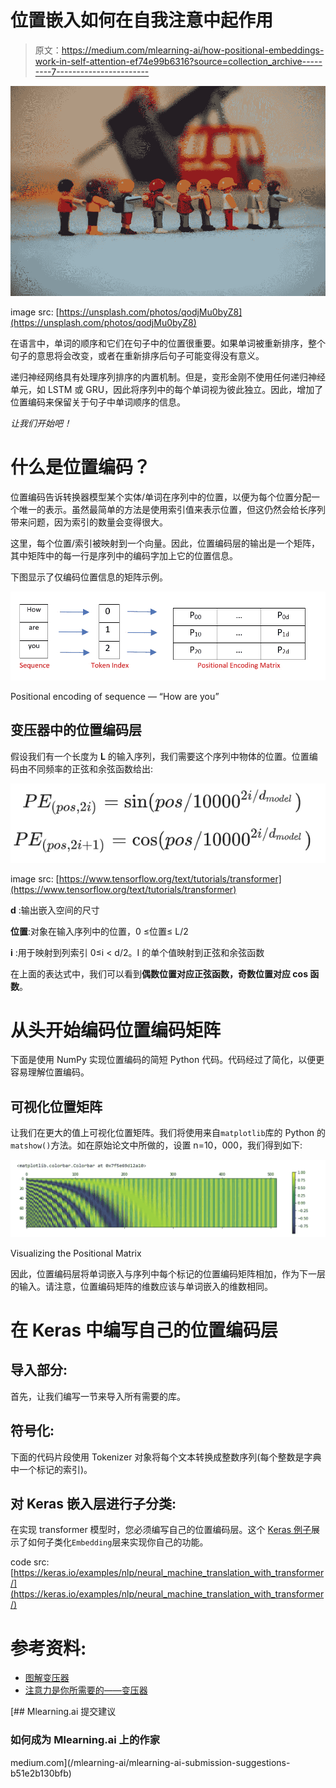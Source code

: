 # 位置嵌入如何在自我注意中起作用

> 原文：<https://medium.com/mlearning-ai/how-positional-embeddings-work-in-self-attention-ef74e99b6316?source=collection_archive---------7----------------------->

![](img/56c037eea75962688f2c2a1df9589e1e.png)

image src: [https://unsplash.com/photos/qodjMu0byZ8](https://unsplash.com/photos/qodjMu0byZ8)

在语言中，单词的顺序和它们在句子中的位置很重要。如果单词被重新排序，整个句子的意思将会改变，或者在重新排序后句子可能变得没有意义。

递归神经网络具有处理序列排序的内置机制。但是，变形金刚不使用任何递归神经单元，如 LSTM 或 GRU，因此将序列中的每个单词视为彼此独立。因此，增加了位置编码来保留关于句子中单词顺序的信息。

*让我们开始吧！*

# 什么是位置编码？

位置编码告诉转换器模型某个实体/单词在序列中的位置，以便为每个位置分配一个唯一的表示。虽然最简单的方法是使用索引值来表示位置，但这仍然会给长序列带来问题，因为索引的数量会变得很大。

这里，每个位置/索引被映射到一个向量。因此，位置编码层的输出是一个矩阵，其中矩阵中的每一行是序列中的编码字加上它的位置信息。

下图显示了仅编码位置信息的矩阵示例。

![](img/aa8a0bae019bd95224ab50fddae78421.png)

Positional encoding of sequence — “How are you”

## 变压器中的位置编码层

假设我们有一个长度为 **L** 的输入序列，我们需要这个序列中物体的位置。位置编码由不同频率的正弦和余弦函数给出:

![](img/1f6ff5de6895491f7c40e639d0a8cffd.png)

image src: [https://www.tensorflow.org/text/tutorials/transformer](https://www.tensorflow.org/text/tutorials/transformer)

**d** :输出嵌入空间的尺寸

**位置**:对象在输入序列中的位置，0 ≤位置≤ L/2

**i** :用于映射到列索引 0≤i < d/2。I 的单个值映射到正弦和余弦函数

在上面的表达式中，我们可以看到**偶数位置对应正弦函数，奇数位置对应 cos 函数**。

# 从头开始编码位置编码矩阵

下面是使用 NumPy 实现位置编码的简短 Python 代码。代码经过了简化，以便更容易理解位置编码。

## 可视化位置矩阵

让我们在更大的值上可视化位置矩阵。我们将使用来自`matplotlib`库的 Python 的`matshow()`方法。如在原始论文中所做的，设置 n=10，000，我们得到如下:

![](img/0c297b0dcb0503b375b0c506132212bc.png)

Visualizing the Positional Matrix

因此，位置编码层将单词嵌入与序列中每个标记的位置编码矩阵相加，作为下一层的输入。请注意，位置编码矩阵的维数应该与单词嵌入的维数相同。

# 在 Keras 中编写自己的位置编码层

## 导入部分:

首先，让我们编写一节来导入所有需要的库。

## 符号化:

下面的代码片段使用 Tokenizer 对象将每个文本转换成整数序列(每个整数是字典中一个标记的索引)。

## 对 Keras 嵌入层进行子分类:

在实现 transformer 模型时，您必须编写自己的位置编码层。这个 [Keras 例子](https://keras.io/examples/nlp/neural_machine_translation_with_transformer/)展示了如何子类化`Embedding`层来实现你自己的功能。

code src:[https://keras.io/examples/nlp/neural_machine_translation_with_transformer/](https://keras.io/examples/nlp/neural_machine_translation_with_transformer/)

# 参考资料:

*   [图解变压器](http://jalammar.github.io/illustrated-transformer/)
*   [注意力是你所需要的——变压器](http://vandergoten.ai/2018-09-18-attention-is-all-you-need/)

[](/mlearning-ai/mlearning-ai-submission-suggestions-b51e2b130bfb) [## Mlearning.ai 提交建议

### 如何成为 Mlearning.ai 上的作家

medium.com](/mlearning-ai/mlearning-ai-submission-suggestions-b51e2b130bfb)